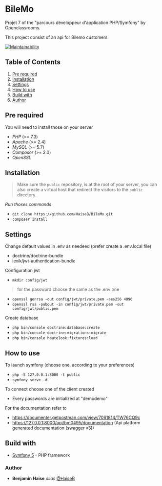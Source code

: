 # BileMo
Projet 7 of the "parcours développeur d'application PHP/Symfony" by Openclassrooms.

This project consist of an api for Bilemo customers

[![Maintainability](https://api.codeclimate.com/v1/badges/bd3f6d8f94eeff4dcee1/maintainability)](https://codeclimate.com/github/HaiseB/BileMo/maintainability)

## Table of Contents
1. [Pre required](#Pre-required)
2. [Installation](#Installation)
3. [Settings](#Settings)
4. [How to use](#How-to-use)
5. [Build with](#Build-with)
6. [Author](#Author)

## Pre required
You will need to install those on your server
- *PHP* (>= 7.3)
- *Apache* (>= 2.4)
- *MySQL* (>= 5.7)
- *Composer* (>= 2.0)
- *OpenSSL*

## Installation

> Make sure the `public` repository, is at the root of your server, you can also create a virtual host that redirect the visitors to the `public` directory.

_Run thoses commands_

- ``git clone https://github.com/HaiseB/BileMo.git``
- ``composer install``

## Settings

Change default values in .env as needeed (prefer create a .env.local file)
- doctrine/doctrine-bundle
- lexik/jwt-authentication-bundle

Configuration jwt

- ``mkdir config/jwt``

> for the password choose the same as the .env one

- ``openssl genrsa -out config/jwt/private.pem -aes256 4096``
- ``openssl rsa -pubout -in config/jwt/private.pem -out config/jwt/public.pem``

Create database
- ``php bin/console doctrine:database:create``
- ``php bin/console doctrine:migrations:migrate``
- ``php bin/console hautelook:fixtures:load``

## How to use

To launch symfony (choose one, according to your preferences)

- ``php -S 127.0.0.1:8000 -t public``
- ``symfony serve -d``

To connect choose one of the client created
- Every passwords are initialized at "demodemo"

For the documentation refer to 
- https://documenter.getpostman.com/view/7061814/TW76CQ9c
- https://127.0.0.1:8000/api/bm0495/documentation (Api platform generated documentation (swagger v3))

## Build with
- [Symfony 5](https://symfony.com/) - PHP framework

### Author
* **Benjamin Haise** _alias_ [@HaiseB](https://github.com/HaiseB)
